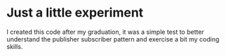 # Just a little experiment

I created this code after my graduation, it was a simple test to better understand the publisher subscriber pattern and exercise a bit my coding skills.
